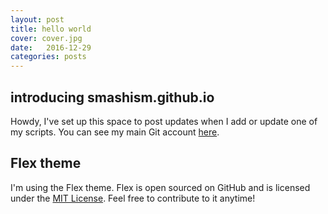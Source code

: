 ```yaml
---
layout: post
title: hello world
cover: cover.jpg
date:   2016-12-29
categories: posts
---
```


## introducing smashism.github.io

Howdy, I've set up this space to post updates when I add or update one of my scripts. You can see my main Git account [here](https://github.com/smashism).

## Flex theme

I'm using the Flex theme. Flex is open sourced on GitHub and is licensed under the [MIT License](http://opensource.org/licenses/MIT). Feel free to contribute to it anytime!
